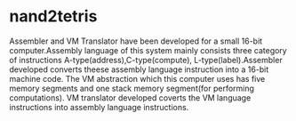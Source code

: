 # nand2tetris
Assembler and VM Translator have been developed for a small 16-bit computer.Assembly language of this system mainly consists three category of instructions A-type(address),C-type(compute), L-type(label).Assembler developed converts theese assembly language instruction into a 16-bit machine code. The VM abstraction which this computer uses has five memory segments and one stack memory segment(for performing computations). VM translator developed coverts the VM language instructions into assembly language instructions.
